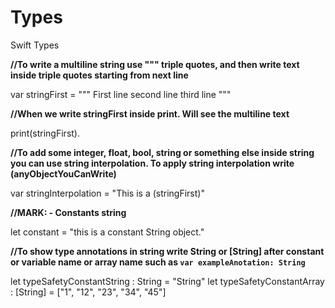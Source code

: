 # Types
Swift Types

**//To write a multiline string use """ triple quotes, and then write text inside triple quotes starting from next line** 

var stringFirst = """
First line 
second line 
third line
"""

**//When we write  stringFirst  inside print. Will see the multiline text**

print(stringFirst). 

**//To add some integer, float, bool, string or something else inside string you can use  string interpolation. To apply string interpolation write \(anyObjectYouCanWrite)**

var stringInterpolation = "This is a \(stringFirst)"


**//MARK: - Constants string**

let constant = "this is a constant String object."

**//To show type annotations in string write String or [String] after constant or variable name or array name such as `var exampleAnotation: String`**


let typeSafetyConstantString : String = "String"
let typeSafetyConstantArray : [String] = ["1", "12", "23", "34", "45"]
